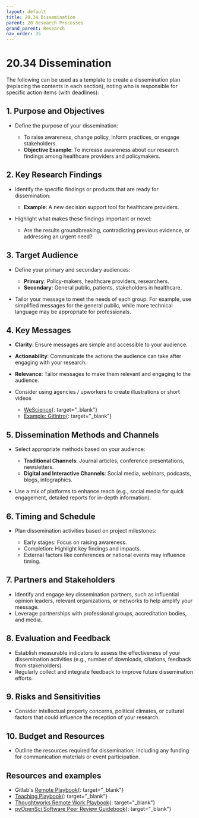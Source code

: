 ```yaml
---
layout: default
title: 20.34 Dissemination
parent: 20 Research Processes
grand_parent: Research
nav_order: 35
---
```


# 20.34 Dissemination

The following can be used as a template to create a dissemination plan (replacing the contents in each section), noting who is responsible for specific action items (with deadlines):

## 1. Purpose and Objectives

- Define the purpose of your dissemination: 

  - To raise awareness, change policy, inform practices, or engage stakeholders.
  - **Objective Example**: To increase awareness about our research findings among healthcare providers and policymakers.

## 2. Key Research Findings

- Identify the specific findings or products that are ready for dissemination:

  - **Example**: A new decision support tool for healthcare providers.
  
- Highlight what makes these findings important or novel:

  - Are the results groundbreaking, contradicting previous evidence, or addressing an urgent need?

## 3. Target Audience

- Define your primary and secondary audiences:

  - **Primary**: Policy-makers, healthcare providers, researchers.
  - **Secondary**: General public, patients, stakeholders in healthcare.

- Tailor your message to meet the needs of each group. For example, use simplified messages for the general public, while more technical language may be appropriate for professionals.

## 4. Key Messages

- **Clarity**: Ensure messages are simple and accessible to your audience.
- **Actionability**: Communicate the actions the audience can take after engaging with your research.
- **Relevance**: Tailor messages to make them relevant and engaging to the audience.

- Consider using agencies / upworkers to create illustrations or short videos

  - [WeScience](https://www.wescience.tech/){: target="_blank"}
  - [Example: GitIntro](https://digital-work-lab.github.io/rethink-git-teaching/){: target="_blank"}

## 5. Dissemination Methods and Channels

- Select appropriate methods based on your audience:

  - **Traditional Channels**: Journal articles, conference presentations, newsletters.
  - **Digital and Interactive Channels**: Social media, webinars, podcasts, blogs, infographics.
  
- Use a mix of platforms to enhance reach (e.g., social media for quick engagement, detailed reports for in-depth information).

## 6. Timing and Schedule

- Plan dissemination activities based on project milestones:

  - Early stages: Focus on raising awareness.
  - Completion: Highlight key findings and impacts.
  - External factors like conferences or national events may influence timing.

## 7. Partners and Stakeholders

- Identify and engage key dissemination partners, such as influential opinion leaders, relevant organizations, or networks to help amplify your message.
- Leverage partnerships with professional groups, accreditation bodies, and media.

## 8. Evaluation and Feedback

- Establish measurable indicators to assess the effectiveness of your dissemination activities (e.g., number of downloads, citations, feedback from stakeholders).
- Regularly collect and integrate feedback to improve future dissemination efforts.

## 9. Risks and Sensitivities

- Consider intellectual property concerns, political climates, or cultural factors that could influence the reception of your research.

## 10. Budget and Resources

- Outline the resources required for dissemination, including any funding for communication materials or event participation.

## Resources and examples

- Gitlab's [Remote Playbook](https://handbook.gitlab.com/handbook/company/culture/all-remote/){: target="_blank"}
- [Teaching Playbook](https://www.teachingplaybook.org/){: target="_blank"}
- [Thoughtworks Remote Work Playbook](https://www.thoughtworks.com/content/dam/thoughtworks/documents/whitepaper/tw_whitepaper_remote_work_playbook.pdf){: target="_blank"}
- [pyOpenSci Software Peer Review Guidebook](https://www.pyopensci.org/software-peer-review/){: target="_blank"}
